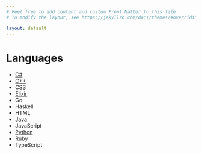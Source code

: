 ```yaml
---
# Feel free to add content and custom Front Matter to this file.
# To modify the layout, see https://jekyllrb.com/docs/themes/#overriding-theme-defaults

layout: default
---
```

# Languages

* [C#](csharp/)
* [C++](cpp/)
* CSS
* [Elixir](elixir/)
* Go
* Haskell
* HTML
* Java
* JavaScript
* [Python](python/)
* [Ruby](ruby/)
* TypeScript